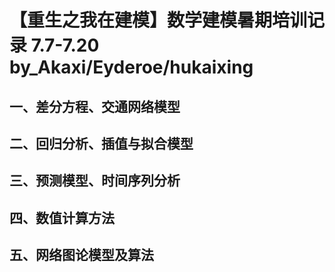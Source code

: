 # 【重生之我在建模】数学建模暑期培训记录  7.7-7.20 by_Akaxi/Eyderoe/hukaixing

## 一、差分方程、交通网络模型

## 二、回归分析、插值与拟合模型

## 三、预测模型、时间序列分析

## 四、数值计算方法

## 五、网络图论模型及算法
